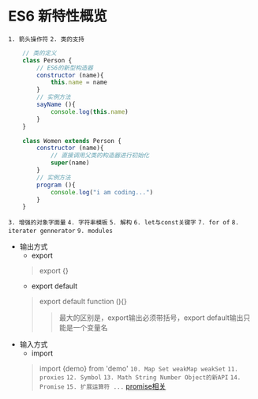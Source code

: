 # ES6 新特性概览

`1. 箭头操作符`
`2. 类的支持`

```javaScript
    // 类的定义
    class Person {
        // ES6的新型构造器
        constructor (name){
            this.name = name
        }
        // 实例方法
        sayName (){
            console.log(this.name)
        }
    }

    class Women extends Person {
        constructor (name){
            // 直接调用父类的构造器进行初始化
            super(name)
        }
        // 实例方法
        program (){
            console.log("i am coding...")
        }
    }
```

`3. 增强的对象字面量`
`4. 字符串模板`
`5. 解构`
`6. let与const关键字`
`7. for of`
`8. iterater gennerator`
`9. modules`

* 输出方式
  * export
  > export {}
  * export default
  > export default function (){}
  >> 最大的区别是，export输出必须带括号，export default输出只能是一个变量名
* 输入方式
  * import
  > import {demo} from 'demo'
`10. Map Set weakMap weakSet`
`11. proxies`
`12. Symbol`
`13. Math String Number Object的新API`
`14. Promise`
`15. 扩展运算符 ...`
[promise相关](./../promise相关.MD)